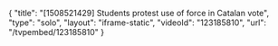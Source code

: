 {
    "title": "[1508521429] Students protest use of force in Catalan vote",
    "type": "solo",
    "layout": "iframe-static",
    "videoId": "123185810",
    "url": "\/tvpembed\/123185810"
}